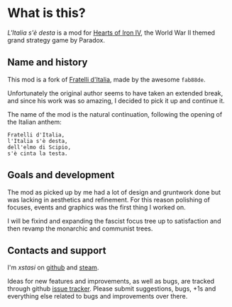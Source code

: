 # What is this?

_L'Italia s'è desta_ is a mod for [Hearts of Iron IV](https://store.steampowered.com/app/394360/Hearts_of_Iron_IV/), the World War II themed grand strategy game by Paradox.

## Name and history

This mod is a fork of [Fratelli d'Italia](https://steamcommunity.com/sharedfiles/filedetails/?id=1918279813), made by the awesome `fab88de`.

Unfortunately the original author seems to have taken an extended break, and since his work was so amazing, I decided to pick it up and continue it.

The name of the mod is the natural continuation, following the opening of the Italian anthem:

```
Fratelli d'Italia,
l'Italia s'è desta,
dell'elmo di Scipio,
s'è cinta la testa.
```

## Goals and development

The mod as picked up by me had a lot of design and gruntwork done but was lacking in aesthetics and refinement. For this reason polishing of focuses, events and graphics was the first thing I worked on.

I will be fixind and expanding the fascist focus tree up to satisfaction and then revamp the monarchic and communist trees.

## Contacts and support

I'm _xstasi_ on [github](https://github.com/xstasi/) and [steam](https://steamcommunity.com/id/xstasi/).

Ideas for new features and improvements, as well as bugs, are tracked through github [issue tracker](https://github.com/xstasi/italiadesta/issues). Please submit suggestions, bugs, +1s and everything else related to bugs and improvements over there.
